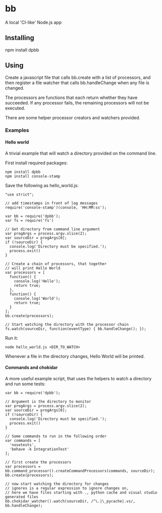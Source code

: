 # bb
A local 'CI-like' Node.js app

## Installing
npm install dpbb

## Using

Create a javascript file that calls bb.create with a list of processors,
and then register a file watcher that calls bb.handleChange when any file is changed.

The processors are functions that each return whether they have succeeded.
If any processor fails, the remaining processors will not be executed.

There are some helper processor creators and watchers provided.

### Examples

#### Hello world

A trivial example that will watch a directory
provided on the command line.

First install required packages:
```
npm install dpbb
npm install console-stamp
```

Save the following as hello_world.js:
```
"use strict";

// add timestamps in front of log messages
require('console-stamp')(console, 'HH:MM:ss');

var bb = require('dpbb');
var fs = require('fs')

// Get directory from command line argument
var progArgs = process.argv.slice(2);
var sourceDir = progArgs[0];
if (!sourceDir) {
  console.log('Directory must be specified.');
  process.exit()
}

// Create a chain of processors, that together
// will print Hello World
var processors = [
  function() {
    console.log('Hello');
    return true;
  },
  function() {
    console.log('World');
    return true;
  }
];
bb.create(processors);

// Start watching the directory with the processor chain
fs.watch(sourceDir, function(eventType) { bb.handleChange(); });
```

Run it:
```
node hello_world.js <DIR_TO_WATCH>
```

Whenever a file in the directory changes, Hello World
will be printed.

#### Commands and chokidar

A more useful example script, that uses the helpers to watch a directory
and run some tests:

```
var bb = require('dpbb');

// Argument is the directory to monitor
var progArgs = process.argv.slice(2);
var sourceDir = progArgs[0];
if (!sourceDir) {
  console.log('Directory must be specified.');
  process.exit()
}

// Some commands to run in the following order
var commands = [
  'nosetests',
  'behave -k IntegrationTest'
];

// first create the processors
var processors = bb.command_processor().createCommandProcessors(commands, sourceDir);
bb.create(processors);

// now start watching the directory for changes
// ignores is a regular expression to ignore changes on,
// here we have files starting with ., python cache and visual studio generated files
bb.chokidar_watcher().watch(sourceDir, /^\.|\_pycache|.vs/, bb.handleChange);
```
